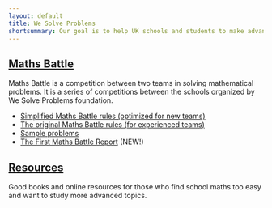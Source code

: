 ```yaml
---
layout: default
title: We Solve Problems
shortsummary: Our goal is to help UK schools and students to make advanced maths more popular. 
---
```


[Maths Battle](/maths-battle/index.html)
----------------------------------------

Maths Battle is a competition between two teams in solving mathematical problems. It is a series of competitions between the schools organized by We Solve Problems foundation.

* [Simplified Maths Battle rules (optimized for new teams)](/maths-battle/simplified-rules.html)
* [The original Maths Battle rules (for experienced teams)](/maths-battle/original-rules.html)
* [Sample problems](/maths-battle/sample-problems.html)
* [The First Maths Battle Report](/reports/2015_11_06.html) (NEW!)

[Resources](/resources.html)
----------------------------

Good books and online resources for those who find school maths too easy and want to study more advanced topics.
